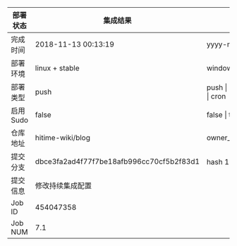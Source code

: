 部署状态 | 集成结果 | 参考值
---|---|---
完成时间 | 2018-11-13 00:13:19 | yyyy-mm-dd hh:mm:ss
部署环境 | linux + stable | window \| linux + stable
部署类型 | push | push \| pull_request \| api \| cron
启用Sudo | false | false \| true
仓库地址 | hitime-wiki/blog | owner_name/repo_name
提交分支 | dbce3fa2ad4f77f7be18afb996cc70cf5b2f83d1 | hash 16位
提交信息 | 修改持续集成配置 |
Job ID   | 454047358 |
Job NUM  | 7.1 |
